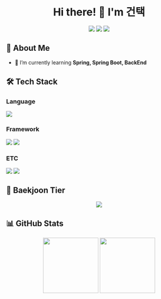 <!-- 헤더 -->
<h1 align="center">Hi there! 👋 I'm 건택</h1>
<p align="center">
  <a href="https://your-website.com"><img src="https://img.shields.io/badge/Portfolio-000000?style=flat-square&logo=github&logoColor=white"/></a>
  <a href="https://www.linkedin.com/in/yourprofile"><img src="https://img.shields.io/badge/LinkedIn-0A66C2?style=flat-square&logo=linkedin&logoColor=white"/></a>
  <a href="mailto:your@email.com"><img src="https://img.shields.io/badge/Email-D14836?style=flat-square&logo=gmail&logoColor=white"/></a>
</p>

<!-- 자기소개 -->
## 🚀 About Me
- 🌱 I’m currently learning **Spring, Spring Boot, BackEnd**

<!-- 기술 스택 -->
## 🛠 Tech Stack
### Language
<!-- Java -->
<p align="left">
<img src="https://img.shields.io/badge/Java-007396?style=flat-square&logo=java&logoColor=white"/>
</p>

### Framework
<p align="left">
<!-- Spring -->
<img src="https://img.shields.io/badge/Spring-6DB33F?style=flat-square&logo=spring&logoColor=white"/>
<!-- Spring Boot -->
<img src="https://img.shields.io/badge/Spring%20Boot-6DB33F?style=flat-square&logo=springboot&logoColor=white"/>
</p>

### ETC
<p align="left">
<!-- Slack -->
<img src="https://img.shields.io/badge/Slack-4A154B?style=flat-square&logo=Slack&logoColor=white"/>
<!-- MySQL -->
<img src="https://img.shields.io/badge/MySQL-4479A1?style=flat-square&logo=MySQL&logoColor=white"/>
</p>

## 🎯 Baekjoon Tier
<p align="center">
  <a href="https://solved.ac/YOUR_BAEKJOON_ID">
    <img src="http://mazassumnida.wtf/api/generate_badge?boj=rjsxor7584"/>
  </a>
</p>

<!-- 깃허브 통계 -->
## 📊 GitHub Stats
<p align="center">
  <img src="https://github-readme-stats.vercel.app/api?username=guntaek&show_icons=true&theme=radical" height="150">
  <img src="https://github-readme-stats.vercel.app/api/top-langs/?username=guntaek&layout=compact&theme=radical" height="150">
</p>
